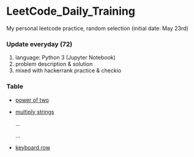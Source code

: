 # LeetCode_Daily_Training
My personal leetcode practice, random selection (initial date: May 23rd)
### Update everyday (72)
1) language: Python 3 (Jupyter Notebook)
2) problem description & solution 
3) mixed with hackerrank practice & checkio
### Table
* [power of two](https://github.com/xlyue92/LeetCode_Daily_Training/blob/master/%20power%20of%20two.ipynb)
* [multiply strings](https://github.com/xlyue92/LeetCode_Daily_Training/blob/master/multiply%20strings.ipynb)

     ...
     
     ...
   
* [keyboard row](https://github.com/xlyue92/LeetCode_Daily_Training/blob/master/keyboard%20row.ipynb)
